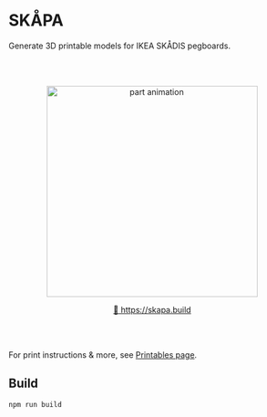 # SKÅPA

Generate 3D printable models for IKEA SKÅDIS pegboards.

<br/>
<br/>
<p align="center"><img width="370" alt="part animation" src="https://github.com/user-attachments/assets/97a93f71-3a79-4606-9f50-595713c82918"></p>

<p align="center"><a href="https://skapa.build">🔗 https://skapa.build</a></p>

<br/>
<br/>

For print instructions & more, see [Printables page](https://www.printables.com/model/1133217-skapa-parametric-app-for-ikea-skadis-pegboard).

## Build

```
npm run build
```
